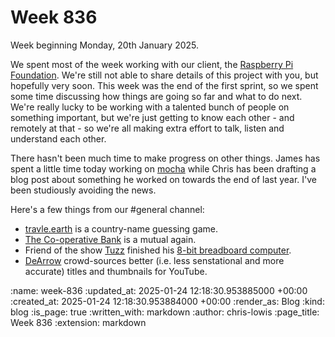 Week 836
========

Week beginning Monday, 20th January 2025.

We spent most of the week working with our client, the [Raspberry Pi Foundation](https://www.raspberrypi.org/). We're still not able to share details of this project with you, but hopefully very soon. This week was the end of the first sprint, so we spent some time discussing how things are going so far and what to do next. We're really lucky to be working with a talented bunch of people on something important, but we're just getting to know each other - and remotely at that - so we're all making extra effort to talk, listen and understand each other.

There hasn't been much time to make progress on other things. James has spent a little time today working on [mocha](https://github.com/freerange/mocha) while Chris has been drafting a blog post about something he worked on towards the end of last year. I've been studiously avoiding the news.

Here's a few things from our #general channel:

- [travle.earth](https://travle.earth/) is a country-name guessing game.
- [The Co-operative Bank](https://www.thenews.coop/coventry-building-society-completes-takever-of-the-co-op-bank/) is a mutual again.
- Friend of the show [Tuzz](https://tuzz.tech) finished his [8-bit breadboard computer](https://www.linkedin.com/posts/cpatuzzo_i-finished-building-my-8-bit-computer-activity-7280240747998502932-y3nP/).
- [DeArrow](https://dearrow.ajay.app/) crowd-sources better (i.e. less senstational and more accurate) titles and thumbnails for YouTube.

:name: week-836
:updated_at: 2025-01-24 12:18:30.953885000 +00:00
:created_at: 2025-01-24 12:18:30.953884000 +00:00
:render_as: Blog
:kind: blog
:is_page: true
:written_with: markdown
:author: chris-lowis
:page_title: Week 836
:extension: markdown
